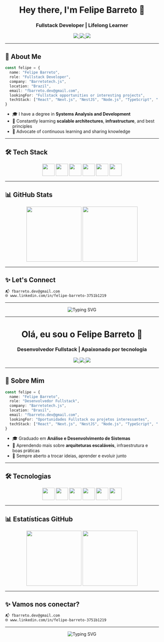 <!-- ENGLISH VERSION -->

<h1 align="center">Hey there, I'm Felipe Barreto 👋</h1>
<h3 align="center">Fullstack Developer | Lifelong Learner</h3>

<p align="center">
  <a href="https://www.linkedin.com/in/fbarreto-dev" target="_blank">
    <img src="https://img.shields.io/badge/LinkedIn-blue?style=for-the-badge&logo=linkedin&logoColor=white"/>
  </a>
  <a href="mailto:fbarreto.dev@gmail.com">
    <img src="https://img.shields.io/badge/Gmail-red?style=for-the-badge&logo=gmail&logoColor=white"/>
  </a>
  <a href="https://github.com/felipe-barreto-dev">
    <img src="https://img.shields.io/badge/GitHub-black?style=for-the-badge&logo=github&logoColor=white"/>
  </a>
</p>

---

## 🚀 About Me

```ts
const felipe = {
  name: "Felipe Barreto",
  role: "Fullstack Developer",
  company: "Barretotech.js",
  location: "Brazil",
  email: "fbarreto.dev@gmail.com",
  lookingFor: "Fullstack opportunities or interesting projects",
  techStack: ["React", "Next.js", "NestJS", "Node.js", "TypeScript", ".NET", "C#"],
}
```

- 🎓 I have a degree in **Systems Analysis and Development**
- 🌱 Constantly learning **scalable architectures**, **infrastructure**, and best principles
- 🧠 Advocate of continuous learning and sharing knowledge

---

## 🛠️ Tech Stack

<div align="center">
  <img src="https://cdn.jsdelivr.net/gh/devicons/devicon/icons/react/react-original.svg" width="40" height="40"/>
  <img src="https://cdn.jsdelivr.net/gh/devicons/devicon/icons/typescript/typescript-original.svg" width="40" height="40"/>
  <img src="https://cdn.jsdelivr.net/gh/devicons/devicon/icons/javascript/javascript-original.svg" width="40" height="40"/>
  <img src="https://cdn.jsdelivr.net/gh/devicons/devicon/icons/dot-net/dot-net-original.svg" width="40" height="40"/>
  <img src="https://cdn.jsdelivr.net/gh/devicons/devicon/icons/node/node-original.svg" width="40" height="40"/>
  <img src="https://cdn.jsdelivr.net/gh/devicons/devicon/icons/git/git-original.svg" width="40" height="40"/>
</div>

---

## 📊 GitHub Stats

<div align="center">
  <img height="180em" src="https://github-readme-stats.vercel.app/api?username=felipe-barreto-dev&show_icons=true&theme=radical&include_all_commits=true&count_private=true"/>
  <img height="180em" src="https://github-readme-stats.vercel.app/api/top-langs/?username=felipe-barreto-dev&layout=compact&langs_count=8&theme=radical"/>
</div>

---

## ✨ Let's Connect

```sh
📬 fbarreto.dev@gmail.com
🌐 www.linkedin.com/in/felipe-barreto-3751b1219
```

---

<p align="center">
  <img src="https://readme-typing-svg.demolab.com?font=Fira+Code&weight=500&pause=1000&center=true&vCenter=true&width=435&lines=Thanks+for+visiting+my+profile!;Let's+build+something+great+together!🚀" alt="Typing SVG" />
</p>

---

<!-- VERSÃO EM PORTUGUÊS -->

<h1 align="center">Olá, eu sou o Felipe Barreto 👋</h1>
<h3 align="center">Desenvolvedor Fullstack | Apaixonado por tecnologia</h3>

<p align="center">
  <a href="https://www.linkedin.com/in/fbarreto-dev" target="_blank">
    <img src="https://img.shields.io/badge/LinkedIn-blue?style=for-the-badge&logo=linkedin&logoColor=white"/>
  </a>
  <a href="mailto:fbarreto.dev@gmail.com">
    <img src="https://img.shields.io/badge/Gmail-red?style=for-the-badge&logo=gmail&logoColor=white"/>
  </a>
  <a href="https://github.com/felipe-barreto-dev">
    <img src="https://img.shields.io/badge/GitHub-black?style=for-the-badge&logo=github&logoColor=white"/>
  </a>
</p>

---

## 🚀 Sobre Mim

```ts
const felipe = {
  name: "Felipe Barreto",
  role: "Desenvolvedor Fullstack",
  company: "Barretotech.js",
  location: "Brasil",
  email: "fbarreto.dev@gmail.com",
  lookingFor: "Oportunidades Fullstack ou projetos interessantes",
  techStack: ["React", "Next.js", "NestJS", "Node.js", "TypeScript", ".NET", "C#"],
}
```

- 🎓 Graduado em **Análise e Desenvolvimento de Sistemas**
- 🌱 Aprendendo mais sobre **arquiteturas escaláveis**, infraestrutura e boas práticas
- 🤝 Sempre aberto a trocar ideias, aprender e evoluir junto

---

## 🛠️ Tecnologias

<div align="center">
  <img src="https://cdn.jsdelivr.net/gh/devicons/devicon/icons/react/react-original.svg" width="40" height="40"/>
  <img src="https://cdn.jsdelivr.net/gh/devicons/devicon/icons/typescript/typescript-original.svg" width="40" height="40"/>
  <img src="https://cdn.jsdelivr.net/gh/devicons/devicon/icons/javascript/javascript-original.svg" width="40" height="40"/>
  <img src="https://cdn.jsdelivr.net/gh/devicons/devicon/icons/html5/html5-original.svg" width="40" height="40"/>
  <img src="https://cdn.jsdelivr.net/gh/devicons/devicon/icons/css3/css3-original.svg" width="40" height="40"/>
  <img src="https://cdn.jsdelivr.net/gh/devicons/devicon/icons/sass/sass-original.svg" width="40" height="40"/>
</div>

---

## 📊 Estatísticas GitHub

<div align="center">
  <img height="180em" src="https://github-readme-stats.vercel.app/api?username=felipe-barreto-dev&show_icons=true&theme=radical&include_all_commits=true&count_private=true"/>
  <img height="180em" src="https://github-readme-stats.vercel.app/api/top-langs/?username=felipe-barreto-dev&layout=compact&langs_count=8&theme=radical"/>
</div>

---

## ✨ Vamos nos conectar?

```sh
📬 fbarreto.dev@gmail.com
🌐 www.linkedin.com/in/felipe-barreto-3751b1219
```

---

<p align="center">
  <img src="https://readme-typing-svg.demolab.com?font=Fira+Code&weight=500&pause=1000&center=true&vCenter=true&width=435&lines=Obrigado+por+visitar+meu+perfil!;Vamos+construir+algo+incrível+juntos!🚀" alt="Typing SVG" />
</p>

